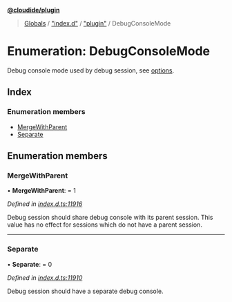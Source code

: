 **[@cloudide/plugin](../README.md)**

> [Globals](../README.md) / ["index.d"](../modules/_index_d_.md) / ["plugin"](../modules/_index_d_._plugin_.md) / DebugConsoleMode

# Enumeration: DebugConsoleMode

Debug console mode used by debug session, see [options](#DebugSessionOptions).

## Index

### Enumeration members

* [MergeWithParent](_index_d_._plugin_.debugconsolemode.md#mergewithparent)
* [Separate](_index_d_._plugin_.debugconsolemode.md#separate)

## Enumeration members

### MergeWithParent

•  **MergeWithParent**:  = 1

*Defined in [index.d.ts:11916](https://github.com/shuyaqian/cloudide-plugin-api/blob/57a3a2a/index.d.ts#L11916)*

Debug session should share debug console with its parent session.
This value has no effect for sessions which do not have a parent session.

___

### Separate

•  **Separate**:  = 0

*Defined in [index.d.ts:11910](https://github.com/shuyaqian/cloudide-plugin-api/blob/57a3a2a/index.d.ts#L11910)*

Debug session should have a separate debug console.
